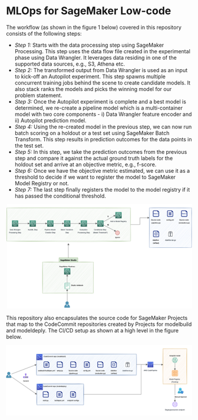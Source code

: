 # MLOps for SageMaker Low-code

The workflow (as shown in the figure 1 below) covered in this repository consists of the following steps:

* *Step 1:* Starts with the data processing step using SageMaker Processing. This step uses the data flow file created in the experimental phase using Data Wrangler. It leverages data residing in one of the supported data sources, e.g., S3, Athena etc. 
* *Step 2:* The transformed output from Data Wrangler is used as an input to kick-off an Autopilot experiment. This step spawns multiple concurrent training jobs behind the scene to create candidate models. It also stack ranks the models and picks the winning model for our problem statement. 
* *Step 3:* Once the Autopilot experiment is complete and a best model is determined, we re-create a pipeline model which is a multi-container model with two core components - i) Data Wrangler feature encoder and ii) Autopilot prediction model. 
* *Step 4:* Using the re-created model in the previous step, we can now run batch scoring on a holdout or a test set using SageMaker Batch Transform. This step results in prediction outcomes for the data points in the test set. 
* *Step 5:* In this step, we take the prediction outcomes from the previous step and compare it against the actual ground truth labels for the holdout set and arrive at an objective metric, e.g., f-score. 
* *Step 6:* Once we have the objective metric estimated, we can use it as a threshold to decide if we want to register the model to SageMaker Model Registry or not. 
* *Step 7:* The last step finally registers the model to the model registry if it has passed the conditional threshold.


![workflow](./img/workflow-creation.png "Low-code ML Workflow")


This repository also encapsulates the source code for SageMaker Projects that map to the CodeCommit repositories created by Projects for modelbuild and modeldeply. The CI/CD setup as shown at a high level in the figure below.


![workflow](./img/enabling-ci-cd.png "CI/CD for Low-code ML Workflow")